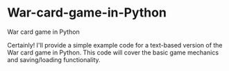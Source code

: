 # War-card-game-in-Python
War card game in Python



Certainly! I'll provide a simple example code for a text-based version of the War card game in Python. This code will cover the basic game mechanics and saving/loading functionality.
